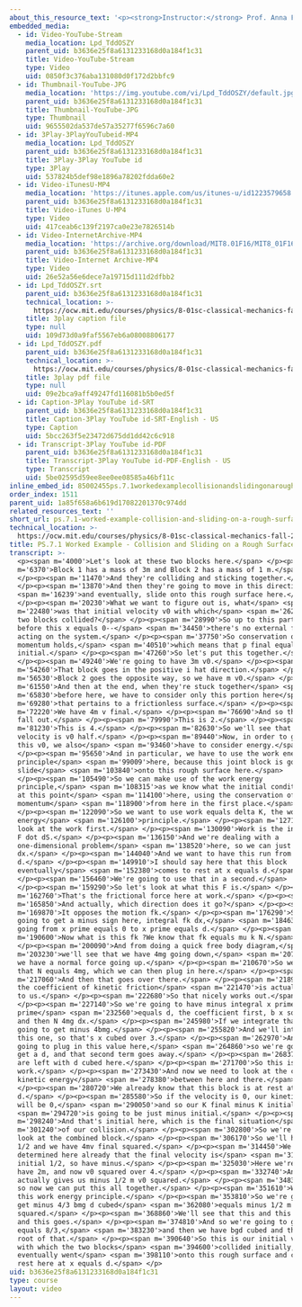 ```yaml
---
about_this_resource_text: '<p><strong>Instructor:</strong> Prof. Anna Frebel</p>'
embedded_media:
  - id: Video-YouTube-Stream
    media_location: Lpd_TddOSZY
    parent_uid: b3636e25f8a6131233168d0a184f1c31
    title: Video-YouTube-Stream
    type: Video
    uid: 0850f3c376aba131080d0f172d2bbfc9
  - id: Thumbnail-YouTube-JPG
    media_location: 'https://img.youtube.com/vi/Lpd_TddOSZY/default.jpg'
    parent_uid: b3636e25f8a6131233168d0a184f1c31
    title: Thumbnail-YouTube-JPG
    type: Thumbnail
    uid: 9655502da537de57a35277f6596c7a60
  - id: 3Play-3PlayYouTubeid-MP4
    media_location: Lpd_TddOSZY
    parent_uid: b3636e25f8a6131233168d0a184f1c31
    title: 3Play-3Play YouTube id
    type: 3Play
    uid: 537824b5def98e1896a78202fdda60e2
  - id: Video-iTunesU-MP4
    media_location: 'https://itunes.apple.com/us/itunes-u/id1223579658'
    parent_uid: b3636e25f8a6131233168d0a184f1c31
    title: Video-iTunes U-MP4
    type: Video
    uid: 417ceab6c139f2197ca0e23e7826514b
  - id: Video-InternetArchive-MP4
    media_location: 'https://archive.org/download/MIT8.01F16/MIT8_01F16_W07PS01_360p.mp4'
    parent_uid: b3636e25f8a6131233168d0a184f1c31
    title: Video-Internet Archive-MP4
    type: Video
    uid: 26e52a56e6dece7a19715d111d2dfbb2
  - id: Lpd_TddOSZY.srt
    parent_uid: b3636e25f8a6131233168d0a184f1c31
    technical_location: >-
      https://ocw.mit.edu/courses/physics/8-01sc-classical-mechanics-fall-2016/week-7-kinetic-energy-and-work/ps.7.1-worked-example-collision-and-sliding-on-a-rough-surface/ps.7.1-worked-example-collision-and-sliding-on-a-rough-surface/Lpd_TddOSZY.srt
    title: 3play caption file
    type: null
    uid: 109d73d0a9faf5567eb6a08008806177
  - id: Lpd_TddOSZY.pdf
    parent_uid: b3636e25f8a6131233168d0a184f1c31
    technical_location: >-
      https://ocw.mit.edu/courses/physics/8-01sc-classical-mechanics-fall-2016/week-7-kinetic-energy-and-work/ps.7.1-worked-example-collision-and-sliding-on-a-rough-surface/ps.7.1-worked-example-collision-and-sliding-on-a-rough-surface/Lpd_TddOSZY.pdf
    title: 3play pdf file
    type: null
    uid: 09e2bca9aff49247fd116081b5b0ed5f
  - id: Caption-3Play YouTube id-SRT
    parent_uid: b3636e25f8a6131233168d0a184f1c31
    title: Caption-3Play YouTube id-SRT-English - US
    type: Caption
    uid: 5bcc263f5e23472d675dd1dd42c6c918
  - id: Transcript-3Play YouTube id-PDF
    parent_uid: b3636e25f8a6131233168d0a184f1c31
    title: Transcript-3Play YouTube id-PDF-English - US
    type: Transcript
    uid: 5be02595d59ee8ee0ee08585a46bf11c
inline_embed_id: 85002455ps.7.1workedexamplecollisionandslidingonaroughsurface26418906
order_index: 1511
parent_uid: 1a85f658a6b619d17082201370c974dd
related_resources_text: ''
short_url: ps.7.1-worked-example-collision-and-sliding-on-a-rough-surface
technical_location: >-
  https://ocw.mit.edu/courses/physics/8-01sc-classical-mechanics-fall-2016/week-7-kinetic-energy-and-work/ps.7.1-worked-example-collision-and-sliding-on-a-rough-surface/ps.7.1-worked-example-collision-and-sliding-on-a-rough-surface
title: PS.7.1 Worked Example - Collision and Sliding on a Rough Surface
transcript: >-
  <p><span m='4000'>Let's look at these two blocks here.</span> </p><p><span
  m='6370'>Block 1 has a mass of 3m and Block 2 has a mass of 1 m.</span>
  </p><p><span m='11470'>And they're colliding and sticking together.</span>
  </p><p><span m='13870'>And then they're going to move in this direction</span>
  <span m='16239'>and eventually, slide onto this rough surface here.</span>
  </p><p><span m='20230'>What we want to figure out is, what</span> <span
  m='22480'>was that initial velocity v0 with which</span> <span m='26250'>the
  two blocks collided?</span> </p><p><span m='28990'>So up to this part here--
  before this x equals 0--</span> <span m='34450'>there's no external force
  acting on the system.</span> </p><p><span m='37750'>So conservation of
  momentum holds,</span> <span m='40510'>which means that p final equals p
  initial.</span> </p><p><span m='47260'>So let's put this together.</span>
  </p><p><span m='49240'>We're going to have 3m v0.</span> </p><p><span
  m='54260'>That block goes in the positive i hat direction.</span> </p><p><span
  m='56530'>Block 2 goes the opposite way, so we have m v0.</span> </p><p><span
  m='61550'>And then at the end, when they're stuck together</span> <span
  m='65830'>before here, we have to consider only this portion here</span> <span
  m='69280'>that pertains to a frictionless surface.</span> </p><p><span
  m='72220'>We have 4m v final.</span> </p><p><span m='76690'>And so the m's
  fall out.</span> </p><p><span m='79990'>This is 2.</span> </p><p><span
  m='81230'>This is 4.</span> </p><p><span m='82630'>So we'll see that the final
  velocity is v0 half.</span> </p><p><span m='89440'>Now, in order to get to
  this v0, we also</span> <span m='93460'>have to consider energy.</span>
  </p><p><span m='95650'>And in particular, we have to use the work energy
  principle</span> <span m='99009'>here, because this joint block is going to
  slide</span> <span m='103840'>onto this rough surface here.</span>
  </p><p><span m='105490'>So we can make use of the work energy
  principle,</span> <span m='108315'>as we know what the initial conditions are
  at this point</span> <span m='114100'>here, using the conservation of
  momentum</span> <span m='118900'>from here in the first place.</span>
  </p><p><span m='122090'>So we want to use work equals delta K, the work
  energy</span> <span m='126100'>principle.</span> </p><p><span m='127150'>Let's
  look at the work first.</span> </p><p><span m='130090'>Work is the integral of
  F dot dS.</span> </p><p><span m='136150'>And we're dealing with a
  one-dimensional problem</span> <span m='138520'>here, so we can just write Fx
  dx.</span> </p><p><span m='144040'>And we want to have this run from 0 to
  d.</span> </p><p><span m='149910'>I should say here that this block
  eventually</span> <span m='152380'>comes to rest at x equals d.</span>
  </p><p><span m='156460'>We're going to use that in a second.</span>
  </p><p><span m='159290'>So let's look at what this F is.</span> </p><p><span
  m='162760'>That's the frictional force here at work.</span> </p><p><span
  m='165850'>And actually, which direction does it go?</span> </p><p><span
  m='169870'>It opposes the motion fk.</span> </p><p><span m='176290'>So we're
  going to get a minus sign here, integral fk dx,</span> <span m='184630'>again
  going from x prime equals 0 to x prime equals d.</span> </p><p><span
  m='190600'>Now what is this fk ?We know that fk equals mu k N.</span>
  </p><p><span m='200090'>And from doing a quick free body diagram,</span> <span
  m='203230'>we'll see that we have 4mg going down,</span> <span m='207280'>and
  we have a normal force going up.</span> </p><p><span m='210670'>So we'll see
  that N equals 4mg, which we can then plug in here.</span> </p><p><span
  m='217060'>And then that goes over there.</span> </p><p><span m='218980'>And
  the coefficient of kinetic friction</span> <span m='221470'>is actually given
  to us.</span> </p><p><span m='222680'>So that nicely works out.</span>
  </p><p><span m='227140'>So we're going to have minus integral x prime 0, x
  prime</span> <span m='232560'>equals d, the coefficient first, b x squared,
  and then N 4mg dx.</span> </p><p><span m='245980'>If we integrate that, we're
  going to get minus 4bmg.</span> </p><p><span m='255820'>And we'll integrate
  this one, so that's x cubed over 3.</span> </p><p><span m='262970'>And we're
  going to plug in this value here,</span> <span m='264860'>so we're going to
  get a d, and that second term goes away.</span> </p><p><span m='268370'>So we
  are left with d cubed here.</span> </p><p><span m='271700'>So this is our
  work.</span> </p><p><span m='273430'>And now we need to look at the change in
  kinetic energy</span> <span m='278380'>between here and there.</span>
  </p><p><span m='280720'>We already know that this block is at rest at x equals
  d.</span> </p><p><span m='285580'>So if the velocity is 0, our kinetic energy
  will be 0,</span> <span m='290050'>and so our K final minus K initial</span>
  <span m='294720'>is going to be just minus initial.</span> </p><p><span
  m='298240'>And that's initial here, which is the final situation</span> <span
  m='301240'>of our collision.</span> </p><p><span m='302800'>So we're going to
  look at the combined block.</span> </p><p><span m='306170'>So we'll have minus
  1/2 and we have 4mv final squared.</span> </p><p><span m='314450'>We
  determined here already that the final velocity is</span> <span m='318550'>the
  initial 1/2, so have minus.</span> </p><p><span m='325030'>Here we're going to
  have 2m, and now v0 squared over 4.</span> </p><p><span m='332740'>And that
  actually gives us minus 1/2 m v0 squared.</span> </p><p><span m='348310'>OK,
  so now we can put this all together.</span> </p><p><span m='351610'>We apply
  this work energy principle.</span> </p><p><span m='353810'>So we're going to
  get minus 4/3 bmg d cubed</span> <span m='362080'>equals minus 1/2 m v0
  squared.</span> </p><p><span m='368860'>We'll see that this and this and this
  and this goes.</span> </p><p><span m='374810'>And so we're going to get v0
  equals 8/3,</span> <span m='383230'>and then we have bgd cubed and the square
  root of that.</span> </p><p><span m='390640'>So this is our initial velocity
  with which the two blocks</span> <span m='394600'>collided initially, then
  eventually went</span> <span m='398110'>onto this rough surface and came to
  rest here at x equals d.</span> </p>
uid: b3636e25f8a6131233168d0a184f1c31
type: course
layout: video
---
```

